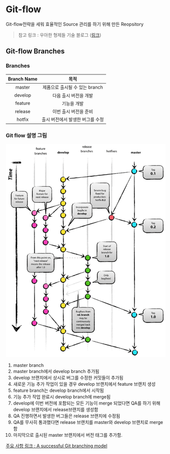 # Git-flow

Git-flow전략을 세워 효율적인 Source 관리를 하기 위해 만든 Reopsitory

> 참고 링크 : 우아한 형제들 기술 블로그 ([링크](http://woowabros.github.io/experience/2017/10/30/baemin-mobile-git-branch-strategy.html))

## Git-flow Branches

### Branches

| Branch Name |       목적                 |
|:-----------:|:-------------------------:|
|master       |제품으로 출시될 수 있는 branch   |
|develop      |다음 출시 버전을 개발           |
|feature      |기능을 개발                   |
|release      |이번 출시 버전을 준비           |
|hotfix       |출시 버전에서 발생한 버그를 수정   |

### Git flow 설명 그림

![Git flow 설명 그림](./img/git-flow_overall_graph.png)


1. master branch
2. master branch에서 develop branch 추가됨
3. develop 브랜치에서 상시로 버그를 수정한 커밋들이 추가됨
4. 새로운 기능 추가 작업이 있을 경우 develop 브랜치에서 feature 브랜치 생성
5. feature branch는 develop branch에서 시작됨
6. 기능 추가 작업 완료시 develop branch에 merge됨
7. develop에 이번 버전에 포함되는 모든 기능이  merge 되었다면 QA를 하기 위해 develop 브랜치에서 release브랜치를 생성함
8. QA 진행하면서 발생한 버그들은 release 브랜치에 수정됨
9. QA를 무사히 통과했다면 release 브랜치를 master와 develop 브랜치로 merge 함
10. 마지막으로 출시된 master 브랜치에서 버전 태그를 추가함.

[주요 사항 링크 : A successful Git branching model](https://nvie.com/posts/a-successful-git-branching-model/)

